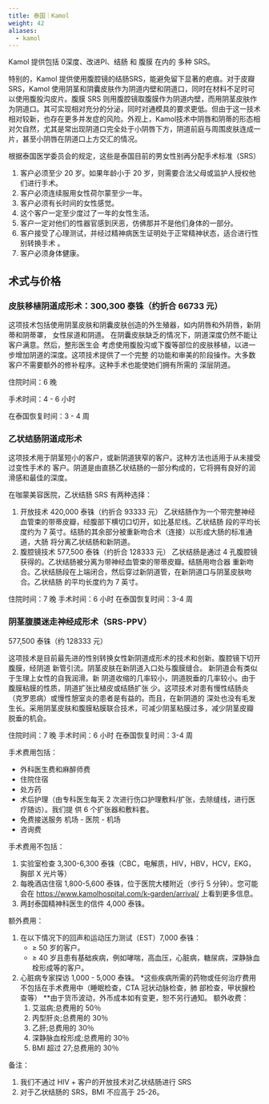 ```yaml
---
title: 泰国｜Kamol
weight: 42
aliases:
  - kamol
---
```


Kamol 提供包括 0深度、改进PI、结肠 和 腹膜 在内的 多种 SRS。

特别的，Kamol 提供使用腹腔镜的结肠SRS，能避免留下显著的疤痕。对于皮瓣 SRS，Kamol 使用阴茎和阴囊皮肤作为阴道内壁和阴道口，同时在材料不足时可以使用腹股沟皮片。腹膜 SRS 则用腹腔镜取腹膜作为阴道内壁，而用阴茎皮肤作为阴道口。其可实现相对充分的分泌，同时对通模具的要求更低。但由于这一技术相对较新，也存在更多并发症的风险。外观上，Kamol技术中阴唇和阴蒂的形态相对欠自然，尤其是常出现阴道口完全处于小阴唇下方，阴道前庭与周围皮肤连成一片，甚至小阴唇在阴道口上方交汇的情况。

根据泰国医学委员会的规定，这些是泰国目前的男女性别再分配手术标准（SRS）

1. 客户必须至少 20 岁。如果年龄小于 20 岁，则需要合法父母或监护人授权他们进行手术。
1. 客户必须连续服用女性荷尔蒙至少一年。
1. 客户必须有长时间的女性感觉。
1. 这个客户一定至少度过了一年的女性生活。
1. 客户一定对他们的性器官感到厌恶，仿佛那并不是他们身体的一部分。
1. 客户接受了心理测试，并经过精神病医生证明处于正常精神状态，适合进行性别转换手术 。
1. 客户必须身体健康。

## 术式与价格

### 皮肤移植阴道成形术：300,300 泰铢（约折合 66733 元）

这项技术包括使用阴茎皮肤和阴囊皮肤创造的外生殖器，如内阴唇和外阴唇，新阴蒂和阴蒂罩， 女性尿道和阴道。 在阴囊皮肤缺乏的情况下，阴道深度仍然不能让客户满意。然后，整形医生会 考虑使用腹股沟或下腹等部位的皮肤移植，以进一步增加阴道的深度。这项技术提供了一个完整 的功能和审美的阶段操作。大多数客户不需要额外的修补程序。这种手术也能使她们拥有所需的 深层阴道。

住院时间：6 晚

手术时间：4 - 6 小时

在泰国恢复时间：3 - 4 周

### 乙状结肠阴道成形术

这项技术用于阴茎短小的客户，或新阴道狭窄的客户。这种方法也适用于从未接受过变性手术的 客户。阴道是由直肠乙状结肠的一部分构成的，它将拥有良好的润滑感和最佳的深度。

在咖蒙美容医院，乙状结肠 SRS 有两种选择：

1. 开放技术 420,000 泰铢（约折合 93333 元） 乙状结肠作为一个带完整神经血管束的带蒂皮瓣，经腹部下横切口切开，如比基尼线。乙状结肠 段的平均长度约为 7 英寸。结肠的其余部分被重新吻合术（连接）以形成大肠的标准通道，大肠 将分离乙状结肠和新阴道。
1. 腹腔镜技术 577,500 泰铢（约折合 128333 元） 乙状结肠是通过 4 孔腹腔镜获得的。乙状结肠被分离为带神经血管束的带蒂皮瓣。结肠用吻合器 重新吻合。乙状结肠段在上端闭合，然后穿过新阴道管，在新阴道口与阴茎皮肤吻合。乙状结肠 的平均长度约为 7 英寸。

住院时间：7 晚
手术时间：6 小时
在泰国恢复时间：3-4 周

### 阴茎腹膜迷走神经成形术（SRS-PPV）

577,500 泰铢（约 128333 元）

这项技术是目前最先进的性别转换女性新阴道成形术的技术和创新。腹腔镜下切开腹膜，经阴道 新管引流。阴茎皮肤在新阴道入口处与腹膜缝合。 新阴道会有类似于生理上女性的自我润滑。新 阴道收缩的几率较小，阴道脱垂的几率较小。由于腹膜粘膜的性质，阴道扩张比植皮或结肠扩张 少。这项技术对患有慢性结肠炎（克罗恩病）或慢性憩室炎的患者是有益的。而且，在新阴道的 深处也没有毛发生长。采用阴茎皮肤和腹膜粘膜联合技术，可减少阴茎粘膜过多，减少阴茎皮瓣 脱垂的机会。

住院时间：7 晚
手术时间：6 小时
在泰国恢复时间：3-4 周

手术费用包括：

- 外科医生费和麻醉师费
- 住院住宿
- 处方药
- 术后护理（由专科医生每天 2 次进行伤口护理敷料/扩张，去除缝线，进行医疗随访）。我们提 供 6 个扩张器和敷料套。
- 免费接送服务 机场 - 医院 - 机场
- 咨询费

手术费用不包括：

1. 实验室检查 3,300-6,300 泰铢（CBC，电解质，HIV，HBV，HCV，EKG，胸部 X 光片等）
1. 每晚酒店住宿 1,800-5,600 泰铢，位于医院大楼附近（步行 5 分钟）。您可能会在 <https://www.kamolhospital.com/k-garden/arrival/> 上看到更多信息。
1. 两封泰国精神科医生的信件 4,000 泰铢。

额外费用：

1. 在以下情况下的回声和运动压力测试（EST）7,000 泰铢：
    - ≥ 50 岁的客户。
    - ≥ 40 岁且患有基础疾病，例如哮喘，高血压，心脏病，糖尿病，深静脉血栓形成等的客户。
1. 心脏病专家探访 1,000 - 5,000 泰铢。
    *这些疾病所需的药物或任何治疗费用不包括在手术费用中（睡眠检查，CTA 冠状动脉检查，肺 部检查，甲状腺检查等）
    **由于货币波动，外币成本如有变更，恕不另行通知。
    额外收费：
    1. 艾滋病;总费用的 50％
    1. 丙型肝炎;总费用的 30％
    1. 乙肝;总费用的 30％
    1. 深静脉血栓形成;总费用的 30％
    1. BMI 超过 27;总费用的 30％

备注：

1. 我们不通过 HIV + 客户的开放技术对乙状结肠进行 SRS
1. 对于乙状结肠的 SRS，BMI 不应高于 25-26。
